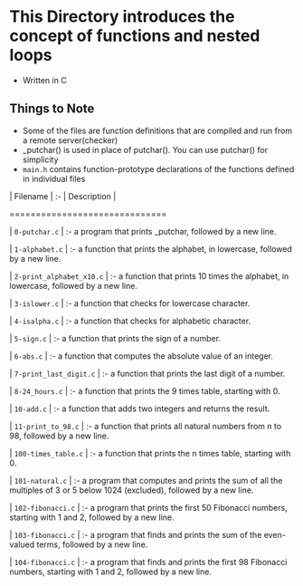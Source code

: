 # This Directory introduces the concept of functions and nested loops

* Written in C

## Things to Note
* Some of the files are function definitions that are compiled and run from a remote server(checker)
* _putchar() is used in place of putchar(). You can use putchar() for simplicity
* `main.h` contains function-prototype declarations of the functions defined in individual files

| Filename | :- | Description |

==============================


| `0-putchar.c` | :- a program that prints _putchar, followed by a new line.


| `1-alphabet.c` | :-  a function that prints the alphabet, in lowercase, followed by a new line.


| `2-print_alphabet_x10.c` | :- a function that prints 10 times the alphabet, in lowercase, followed by a new line.


| `3-islower.c` | :-  a function that checks for lowercase character.


| `4-isalpha.c` | :- a function that checks for alphabetic character.


| `5-sign.c` | :- a function that prints the sign of a number.


| `6-abs.c` | :-  a function that computes the absolute value of an integer.


| `7-print_last_digit.c` | :- a function that prints the last digit of a number.


| `8-24_hours.c` | :- a function that prints the 9 times table, starting with 0.


| `10-add.c` | :- a function that adds two integers and returns the result.


| `11-print_to_98.c` | :- a function that prints all natural numbers from n to 98, followed by a new line.


| `100-times_table.c` | :- a function that prints the n times table, starting with 0.


| `101-natural.c` | :- a program that computes and prints the sum of all the multiples of 3 or 5 below 1024 (excluded), followed by a new line.


| `102-fibonacci.c` | :- a program that prints the first 50 Fibonacci numbers, starting with 1 and 2, followed by a new line.


| `103-fibonacci.c` | :- a program that finds and prints the sum of the even-valued terms, followed by a new line.


| `104-fibonacci.c` | :- a program that finds and prints the first 98 Fibonacci numbers, starting with 1 and 2, followed by a new line.
